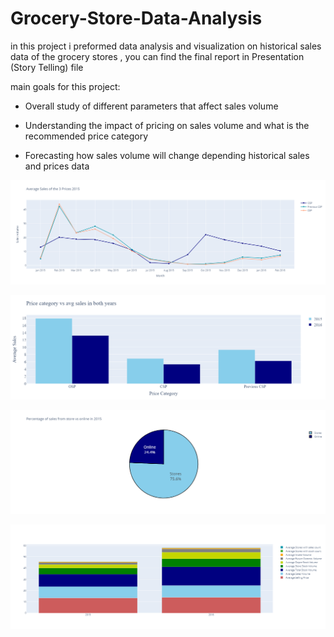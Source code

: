# Grocery-Store-Data-Analysis
in this project i preformed data analysis and visualization on historical sales data of the grocery stores , you can find the final report in Presentation (Story Telling) file

main goals for this project:

- Overall study of different parameters that affect sales volume

- Understanding the impact of pricing on sales volume and what is the recommended price category

- Forecasting how sales volume will change depending historical sales and prices data

![alt text](https://github.com/Mazen72/Grocery-Store-Data-Analysis/blob/main/imgs/newplot%20(6).png?raw=true)



![alt text](https://github.com/Mazen72/Grocery-Store-Data-Analysis/blob/main/imgs/newplot%20(7).png?raw=true)



![alt text](https://github.com/Mazen72/Grocery-Store-Data-Analysis/blob/main/imgs/newplot%20(8).png?raw=true)



![alt text](https://github.com/Mazen72/Grocery-Store-Data-Analysis/blob/main/imgs/newplot%20(9).png?raw=true)

 
